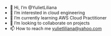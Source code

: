 - 👋 Hi, I’m @YulietLiliana
- 👀 I’m interested in cloud engineering
- 🌱 I’m currently learning AWS Cloud Practitioner
- 💞️ I’m looking to collaborate on projects
- 📫 How to reach me yulietliliana@yahoo.com

<!---
YulietLiliana/YulietLiliana is a ✨ special ✨ repository because its `README.md` (this file) appears on your GitHub profile.
You can click the Preview link to take a look at your changes.
--->
